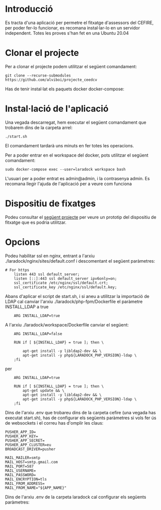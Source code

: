 # Introducció

Es tracta d'una aplicació per permetre el fitxatge d'assessors del CEFIRE, per  poder fer-lo funcionar, es recomana instal·lar-lo en un servidor independent. Totes les proves s'han fet en una Ubuntu 20.04

# Clonar el projecte

Per a clonar el projecte podem utilitzar el següent comandament:

```
git clone --recurse-submodules https://github.com/alviboi/projecte_ceedcv
```
Has de tenir instal·lat els paquets docker docker-compose:


# Instal·lació de l'aplicació

Una vegada descarregat, hem executar el següent comandament que trobarem dins de la carpeta arrel:

```
./start.sh
```
El comandament tardarà uns minuts en fer totes les operacions.

Per a poder entrar en el workspace del docker, pots utilitzar el següent comandament:


    sudo docker-compose exec --user=laradock workspace bash


L'usuari per a poder entrat es admin@admin, i la contrasenya admin. Es recomana llegir l'ajuda de l'aplicació per a veure com funciona

# Dispositiu de fixatges

Podeu consultar el [següent projecte](https://github.com/alviboi/arduino_lector_rfid) per veure un prototip del dispositiu de fitxatge que es podria utilitzar.

# Opcions

Podeu habilitar ssl en nginx, entrant a l'arxiu ./laradock/nginx/sites/default.conf i descomentant el següent paràmetres:

```
# For https
    listen 443 ssl default_server;
    listen [::]:443 ssl default_server ipv6only=on;
    ssl_certificate /etc/nginx/ssl/default.crt;
    ssl_certificate_key /etc/nginx/ssl/default.key;
```

Abans d'aplicar el script de start.sh, i si aneu a utilitzar la importació de LDAP cal canviar l'arxiu ./laradock/php-fpm/Dockerfile el paràmetre INSTALL_LDAP a true

```
    ARG INSTALL_LDAP=true
```

A l'arxiu ./laradock/workspace/Dockerfile canviar el següent:

```
    ARG INSTALL_LDAP=false

    RUN if [ ${INSTALL_LDAP} = true ]; then \

        apt-get install -y libldap2-dev && \
        apt-get install -y php${LARADOCK_PHP_VERSION}-ldap \
    ;fi
```
per

```
    ARG INSTALL_LDAP=true

    RUN if [ ${INSTALL_LDAP} = true ]; then \
        apt-get update && \
        apt-get install -y libldap2-dev && \
        apt-get install -y php${LARADOCK_PHP_VERSION}-ldap \
    ;fi
```

Dins de l'arxiu .env que trobareu dins de la carpeta cefire (una vegada has executat start.sh), has de configurar els següents paràmetres si vols fer ús de websockets i el correu has d'omplir les claus:

```
PUSHER_APP_ID=
PUSHER_APP_KEY=
PUSHER_APP_SECRET=
PUSHER_APP_CLUSTER=eu
BROADCAST_DRIVER=pusher

MAIL_MAILER=smtp
MAIL_HOST=smtp.gmail.com
MAIL_PORT=587
MAIL_USERNAME=
MAIL_PASSWORD=
MAIL_ENCRYPTION=tls
MAIL_FROM_ADDRESS=
MAIL_FROM_NAME="${APP_NAME}"
```

Dins de l'arxiu .env de la carpeta laradock cal configurar els següents paràmetres:

```


```